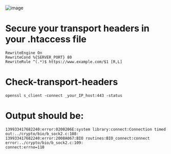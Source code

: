 ![image](https://github.com/nu11secur1ty/Linux_hardening_and_security/blob/master/types/SSL/wall/ssl.png)

# Secure your transport headers in your .htaccess file
```
RewriteEngine On 
RewriteCond %{SERVER_PORT} 80 
RewriteRule ^(.*)$ https://www.example.com/$1 [R,L]
```

# Check-transport-headers
```  
openssl s_client -connect _your_IP_host:443 -status
```
# Output should be:
```
139933417682240:error:0200206E:system library:connect:Connection timed out:../crypto/bio/b_sock2.c:108:
139933417682240:error:2008A067:BIO routines:BIO_connect:connect error:../crypto/bio/b_sock2.c:109:
connect:errno=110
```

